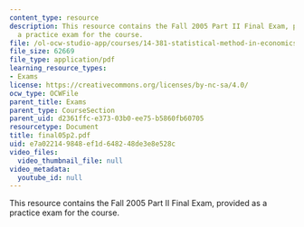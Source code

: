 ```yaml
---
content_type: resource
description: This resource contains the Fall 2005 Part II Final Exam, provided as
  a practice exam for the course.
file: /ol-ocw-studio-app/courses/14-381-statistical-method-in-economics-fall-2006/e7a022149848ef1d648248de3e8e528c_final05p2.pdf
file_size: 62669
file_type: application/pdf
learning_resource_types:
- Exams
license: https://creativecommons.org/licenses/by-nc-sa/4.0/
ocw_type: OCWFile
parent_title: Exams
parent_type: CourseSection
parent_uid: d2361ffc-e373-03b0-ee75-b5860fb60705
resourcetype: Document
title: final05p2.pdf
uid: e7a02214-9848-ef1d-6482-48de3e8e528c
video_files:
  video_thumbnail_file: null
video_metadata:
  youtube_id: null
---
```

This resource contains the Fall 2005 Part II Final Exam, provided as a practice exam for the course.